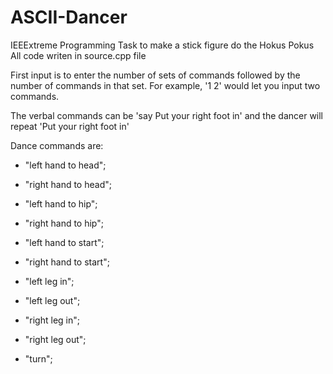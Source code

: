 # ASCII-Dancer
IEEExtreme Programming Task to make a stick figure do the Hokus Pokus
All code writen in source.cpp file

First input is to enter the number of sets of commands followed by the number of commands in that set. For example, '1 2' would let you input two commands.

The verbal commands can be 'say Put your right foot in' and the dancer will repeat 'Put your right foot in'


Dance commands are:

- "left hand to head";
- "right hand to head";

- "left hand to hip";
- "right hand to hip";
- "left hand to start";
- "right hand to start";

- "left leg in";
- "left leg out";
- "right leg in";
- "right leg out";

- "turn";
